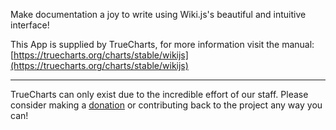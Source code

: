 Make documentation a joy to write using Wiki.js's beautiful and intuitive interface!

This App is supplied by TrueCharts, for more information visit the manual: [https://truecharts.org/charts/stable/wikijs](https://truecharts.org/charts/stable/wikijs)

---

TrueCharts can only exist due to the incredible effort of our staff.
Please consider making a [donation](https://truecharts.org/about/sponsor) or contributing back to the project any way you can!
